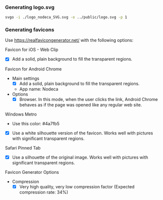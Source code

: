 ### Generating logo.svg

```sh
svgo -i ./logo_nodeca_SVG.svg -o ../public/logo.svg -p 1
```

### Generating favicons

Use https://realfavicongenerator.net/ with the following options:

Favicon for iOS - Web Clip
 - [x] Add a solid, plain background to fill the transparent regions.

Favicon for Android Chrome
 - Main settings
   - [x] Add a solid, plain background to fill the transparent regions.
   - App name: Nodeca
 - Options
   - [x] Browser. In this mode, when the user clicks the link, Android Chrome behaves as if the page was opened like any regular web site. 

Windows Metro
 - Use this color: #4a7fb5
 - [x] Use a white silhouette version of the favicon. Works well with pictures with significant transparent regions.

Safari Pinned Tab
 - [x] Use a silhouette of the original image. Works well with pictures with significant transparent regions.

Favicon Generator Options
 - Compression
   - [x] Very high quality, very low compression factor (Expected compression rate: 34%)
